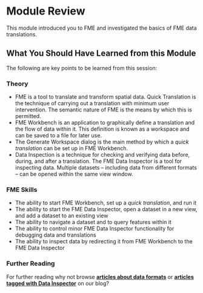 # Module Review #

This module introduced you to FME and investigated the basics of FME data translations.

 
## What You Should Have Learned from this Module ##

The following are key points to be learned from this session:

### Theory ###

- FME is a tool to translate and transform spatial data.
Quick Translation is the technique of carrying out a translation with minimum user intervention. The semantic nature of FME is the means by which this is permitted.
- FME Workbench is an application to graphically define a translation and the flow of data within it. This definition is known as a workspace and can be saved to a file for later use.
- The Generate Workspace dialog is the main method by which a *quick translation* can be set up in FME Workbench.
- Data Inspection is a technique for checking and verifying data before, during, and after a translation. The FME Data Inspector is a tool for inspecting data. Multiple datasets – including data from different formats – can be opened within the same view window.

### FME Skills ###

- The ability to start FME Workbench, set up a *quick translation*, and run it
- The ability to start the FME Data Inspector, open a dataset in a new view, and add a dataset to an existing view
- The ability to navigate a dataset and to query features within it
- The ability to control minor FME Data Inspector functionality for debugging data and translations
- The ability to inspect data by redirecting it from FME Workbench to the FME Data Inspector

### Further Reading ###

For further reading why not browse **[articles about data formats](http://blog.safe.com/tag/data-formats)** or **[articles tagged with Data Inspector](http://blog.safe.com/tag/data-inspector)** on our blog? 
